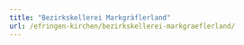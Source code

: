 ```yaml
---
title: "Bezirkskellerei Markgräflerland"
url: /efringen-kirchen/bezirkskellerei-markgraeflerland/
---
```

